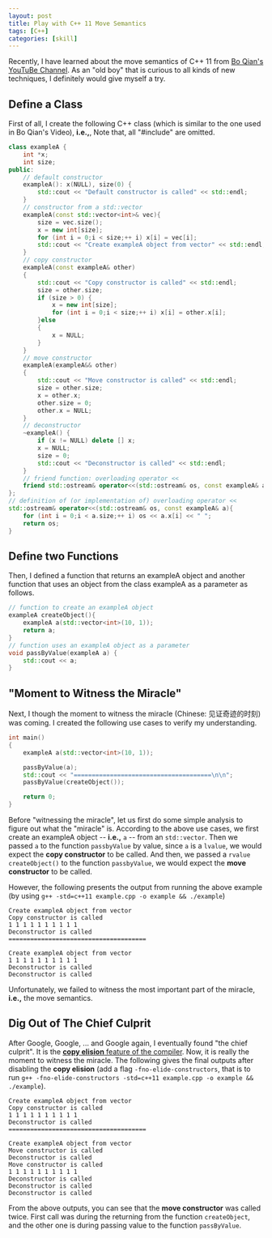 ```yaml
---
layout: post
title: Play with C++ 11 Move Semantics
tags: [C++]
categories: [skill]
---
```



Recently, I have learned about the move semantics of C++ 11 from [Bo Qian's YouTuBe Channel](https://www.youtube.com/watch?v=IOkgBrXCtfo). 
As an "old boy" that is curious to all kinds of new techniques, I definitely would give myself a try. 

Define a Class
--------------

First of all, I create the following C++ class (which is similar to the one used in Bo Qian's Video), __i.e.,__, Note that, all "#include" are omitted.

```cpp
class exampleA {
    int *x;
    int size;
public:
    // default constructor
    exampleA(): x(NULL), size(0) {
        std::cout << "Default constructor is called" << std::endl;
    }
    // constructor from a std::vector
    exampleA(const std::vector<int>& vec){
        size = vec.size();
        x = new int[size];
        for (int i = 0;i < size;++ i) x[i] = vec[i];
        std::cout << "Create exampleA object from vector" << std::endl;
    }
    // copy constructor
    exampleA(const exampleA& other) 
    {
        std::cout << "Copy constructor is called" << std::endl;
        size = other.size;
        if (size > 0) {
            x = new int[size];
            for (int i = 0;i < size;++ i) x[i] = other.x[i];
        }else 
        {
            x = NULL;
        }     
    }
    // move constructor
    exampleA(exampleA&& other) 
    {
        std::cout << "Move constructor is called" << std::endl;
        size = other.size;
        x = other.x;
        other.size = 0;
        other.x = NULL;        
    }
    // deconstructor
    ~exampleA() {
        if (x != NULL) delete [] x;
        x = NULL;
        size = 0;
        std::cout << "Deconstructor is called" << std::endl;
    }
    // friend function: overloading operator <<
    friend std::ostream& operator<<(std::ostream& os, const exampleA& a);
};
// definition of (or implementation of) overloading operator <<
std::ostream& operator<<(std::ostream& os, const exampleA& a){
    for (int i = 0;i < a.size;++ i) os << a.x[i] << " ";
    return os;
}
```

Define two Functions
--------------------

Then, I defined a function that returns an exampleA object and another function that uses an object from the class exampleA as a parameter as follows.

```cpp
// function to create an exampleA object
exampleA createObject(){
    exampleA a(std::vector<int>(10, 1));
    return a;
}
// function uses an exampleA object as a parameter
void passByValue(exampleA a) {
    std::cout << a;
}
```


"Moment to Witness the Miracle"
-------------------------------

Next, I though the moment to witness the miracle (Chinese: 见证奇迹的时刻) was coming. I created the following use cases to verify my understanding.

```cpp
int main()
{
    exampleA a(std::vector<int>(10, 1));

    passByValue(a);
    std::cout << "======================================\n\n";
    passByValue(createObject());

    return 0;
}
```

Before "witnessing the miracle", let us first do some simple analysis to figure out what the "miracle" is. According to the above use cases, we first create an exampleA object -- __i.e.,__ `a` -- from an `std::vector`. Then we passed `a` to the function `passbyValue` by value, since `a` is a `lvalue`, we would expect the **copy constructor** to be called. And then, we passed a `rvalue` `createObject()` 
to the function `passbyValue`, we would expect the **move constructor** to be called. 

However, the following presents the output from running the above example (by using `g++ -std=c++11 example.cpp -o example && ./example`)

```shell
Create exampleA object from vector
Copy constructor is called
1 1 1 1 1 1 1 1 1 1 
Deconstructor is called
======================================

Create exampleA object from vector
1 1 1 1 1 1 1 1 1 1 
Deconstructor is called
Deconstructor is called
```

Unfortunately, we failed to witness the most important part of the miracle, __i.e.,__ the move semantics. 


Dig Out of The Chief Culprit
----------------------------

After Google, Google, ... and Google again, I eventually found "the chief culprit". It is the [**copy elision** feature of the compiler](https://en.wikipedia.org/wiki/Copy_elision). Now, it is really the moment to witness the miracle. The following gives the final outputs after disabling the **copy elision** (add a flag `-fno-elide-constructors`, that is to run `g++ -fno-elide-constructors -std=c++11 example.cpp -o example && ./example`).

```shell
Create exampleA object from vector
Copy constructor is called
1 1 1 1 1 1 1 1 1 1 
Deconstructor is called
======================================

Create exampleA object from vector
Move constructor is called
Deconstructor is called
Move constructor is called
1 1 1 1 1 1 1 1 1 1 
Deconstructor is called
Deconstructor is called
Deconstructor is called
```

From the above outputs, you can see that the **move constructor** was called twice. First call was during the returning from the function `createObject`, and the other one is during passing value to the function `passByValue`. 



